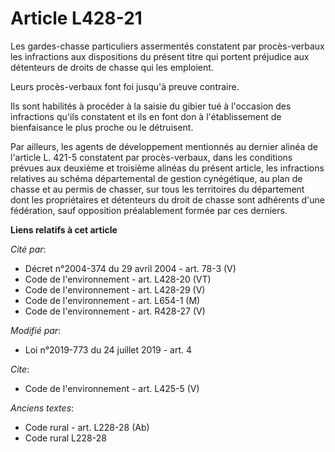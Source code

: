 # Article L428-21

Les gardes-chasse particuliers assermentés constatent par procès-verbaux les infractions aux dispositions du présent titre
qui portent préjudice aux détenteurs de droits de chasse qui les emploient. 

Leurs procès-verbaux font foi jusqu'à preuve contraire. 

Ils sont habilités à procéder à la saisie du gibier tué à l'occasion des infractions qu'ils constatent et ils en font don à
l'établissement de bienfaisance le plus proche ou le détruisent. 

Par ailleurs, les agents de développement mentionnés au dernier alinéa de l'article L. 421-5 constatent par procès-verbaux,
dans les conditions prévues aux deuxième et troisième alinéas du présent article, les infractions relatives au schéma
départemental de gestion cynégétique, au plan de chasse et au permis de chasser, sur tous les territoires du département dont
les propriétaires et détenteurs du droit de chasse sont adhérents d'une fédération, sauf opposition préalablement formée par
ces derniers.

**Liens relatifs à cet article**

_Cité par_:

  - Décret n°2004-374 du 29 avril 2004 - art. 78-3 (V)
  - Code de l'environnement - art. L428-20 (VT)
  - Code de l'environnement - art. L428-29 (V)
  - Code de l'environnement - art. L654-1 (M)
  - Code de l'environnement - art. R428-27 (V)

_Modifié par_:

  - Loi n°2019-773 du 24 juillet 2019 - art. 4

_Cite_:

  - Code de l'environnement - art. L425-5 (V)

_Anciens textes_:

  - Code rural - art. L228-28 (Ab)
  - Code rural L228-28
